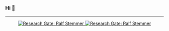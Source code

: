 ### Hi 👋
<!--
<p align="center">
<img height="180em" src="https://github-readme-stats.vercel.app/api?username=rstemmer&show_icons=true&include_all_commits=true&count_private=true&theme=dark" />

<img height="180em" src="https://github-readme-stats.vercel.app/api/top-langs/?username=rstemmer&show_icons=true&layout=compact&theme=dark&langs_count=6"/>
</p>
-->

---

<p align="center">
  <a href="https://www.researchgate.net/profile/Ralf-Stemmer">
    <img src="https://img.shields.io/badge/Research_Gate-Ralf_Stemmer-0cb.svg" alt="Research Gate: Ralf Stemmer"/>
  </a>
  <a href="https://scholar.google.de/citations?user=E8pulUUAAAAJ&hl=de&oi=sra">
    <img src="https://img.shields.io/badge/Google_Scholar-Ralf_Stemmer-4d90fe.svg" alt="Research Gate: Ralf Stemmer"/>
  </a>
  <!--<a href="https://twitter.com/r_stemmer/">
    <img src="https://img.shields.io/twitter/follow/r_stemmer.svg" alt="Twitter: @r_stemmer"/>
  </a>
  <a href="">
    <img src="https://img.shields.io/github/followers/rstemmer?style=social" alt="GitHub: rstemmer"/>
  </a>-->
</p>

<!--
**rstemmer/rstemmer** is a ✨ _special_ ✨ repository because its `README.md` (this file) appears on your GitHub profile.

Here are some ideas to get you started:

- 🔭 I’m currently working on ...
- 🌱 I’m currently learning ...
- 👯 I’m looking to collaborate on ...
- 🤔 I’m looking for help with ...
- 💬 Ask me about ...
- 📫 How to reach me: ...
- 😄 Pronouns: ...
- ⚡ Fun fact: ...
-->
